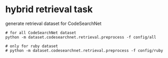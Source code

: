 # hybrid retrieval task
generate retrieval dataset for CodeSearchNet

```shell
# for all CodeSearchNet dataset
python -m dataset.codesearchnet.retrieval.preprocess -f config/all

# only for ruby dataset
# python -m dataset.codesearchnet.retrieval.preprocess -f config/ruby
```